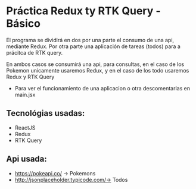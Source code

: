 # Práctica Redux ty RTK Query - Básico
El programa se dividirá en dos por una parte el consumo de una api, mediante Redux.
Por otra parte una aplicación de tareas (todos) para a prácitca de RTK query.

En ambos casos se consumirá una api, para consultas, en el caso de los Pokemon unicamente usaremos Redux, y en el caso de los todo usaremos Redux y RTK Query

* Para ver el funcionamiento de una aplicacion o otra descomentarlas en main.jsx

## Tecnológias usadas:
* ReactJS
* Redux
* RTK Query

## Api usada:
* https://pokeapi.co/  -> Pokemons
* http://jsonplaceholder.typicode.com/-> Todos